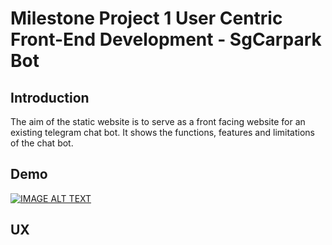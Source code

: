 # Milestone Project 1 User Centric Front-End Development - SgCarpark Bot
## Introduction
The aim of the static website is to serve as a front facing website for an existing telegram chat bot. It 
shows the functions, features and limitations of the chat bot.
## Demo
[![IMAGE ALT TEXT](http://img.youtube.com/vi/iQbpbqOcjbg/0.jpg)](http://www.youtube.com/watch?v=iQbpbqOcjbg "Telegram Chat Bot")

## UX

